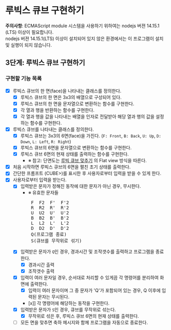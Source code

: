 # 루빅스 큐브 구현하기

**주의사항**: ECMAScript module 시스템을 사용하기 위하여는 nodejs 버젼 14.15.1 (LTS) 이상이 필요합니다. <br>
nodejs 버젼 14.15.1(LTS) 이상이 설치되어 있지 않은 환경에서는 이 프로그램이 설치 및 실행이 되지 않습니다.

## 3단계: 루빅스 큐브 구현하기

### 구현할 기능 목록
- [x] 루빅스 큐브의 한 면(face)을 나타내는 클래스를 정의한다.
  - [x] 루빅스 큐브의 한 면은 3x3의 배열으로 구성되어 있다.
  - [x] 루빅스 큐브의 한 면을 문자열으로 변환하는 함수를 구현한다.
  - [x] 각 열과 행을 반환하는 함수를 구현한다.
  - [x] 각 열과 행을 값을 나타내는 배열을 인자로 전달받아 해당 열과 행의 값을 설정하는 함수를 구현한다.
- [x] 루빅스 큐브를 나타내는 클래스를 정의한다.
  - [x] 루빅스 큐브는 3x3의 6면(face)을 가진다. (`F: Front`, `B: Back`, `U: Up`, `D: Down`, `L: Left`, `R: Right`)
  - [x] 루빅스 큐브의 6면을 문자열으로 변환하는 함수를 구현한다.
  - [x] 루빅스 큐브 6면의 현재 상태를 출력하는 함수를 구현한다.
    - ※ 참고: 단면도는 [루빅 큐브 맞추기](https://rubiks-cube-solver.com/ko/) 의 Flat view 방식을 따른다.
  
- [x] 처음 시작하면 루빅스 큐브의 6면을 펼친 초기 상태를 출력한다.
- [x] 간단한 프롬프트 (CUBE>)를 표시한 후 사용자로부터 입력을 받을 수 있게 한다.
- [x] 사용자로부터 입력을 받는다.
  - [x] 입력받은 문자가 정해진 동작에 대한 문자가 아닌 경우, 무시한다.
    - ※ 유효한 문자들
      <pre>
       F  F2  F'  F'2
       R  R2  R'  R'2
       U  U2  U'  U'2
       B  B2  B'  B'2
       L  L2  L'  L'2
       D  D2  D'  D'2
       Q(프로그램 종료)
       S(큐브를 무작위로 섞기)
      </pre>
  - [x] 입력받은 문자가 `Q`인 경우, 경과시간 및 조작갯수를 출력하고 프로그램을 종료한다.
    - [x] 경과시간 출력
    - [x] 조작갯수 출력
  - [x] 입력이 여러 문자일 경우, 순서대로 처리할 수 있게끔 각 명령어를 분리하여 화면에 출력한다.
    - [x] 입력이 여러 문자이며 그 중 문자가 'Q'가 포함되어 있는 경우, Q 이후에 입력된 문자는 무시된다.
    - [x]] 각 명령어에 해당하는 동작을 구현한다.
  - [x] 입력받은 문자가 `S`인 경우, 큐브를 무작위로 섞는다.
    - [x] 무작위로 섞은 후, 루빅스 큐브 6면의 현재 상태를 출력한다.
  - [ ] 모든 면을 맞추면 축하 메시지와 함께 프로그램을 자동으로 종료한다.
